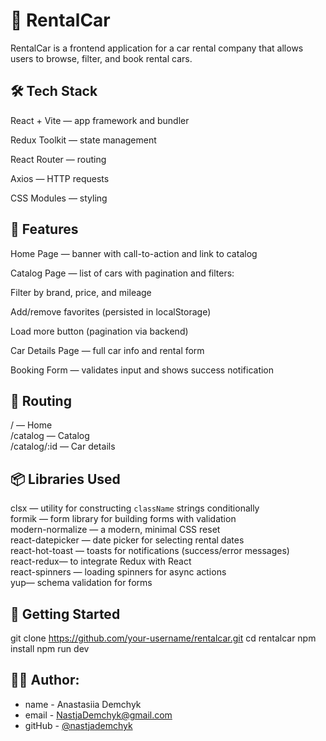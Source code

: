 # 🚗 RentalCar

RentalCar is a frontend application for a car rental company that allows users
to browse, filter, and book rental cars.

## 🛠 Tech Stack

React + Vite — app framework and bundler

Redux Toolkit — state management

React Router — routing

Axios — HTTP requests

CSS Modules — styling

## 🧩 Features

Home Page — banner with call-to-action and link to catalog

Catalog Page — list of cars with pagination and filters:

Filter by brand, price, and mileage

Add/remove favorites (persisted in localStorage)

Load more button (pagination via backend)

Car Details Page — full car info and rental form

Booking Form — validates input and shows success notification

## 🔀 Routing

/ — Home  
/catalog — Catalog  
 /catalog/:id — Car details

## 📦 Libraries Used

clsx — utility for constructing `className` strings conditionally  
formik — form library for building forms with validation  
modern-normalize — a modern, minimal CSS reset  
react-datepicker — date picker for selecting rental dates  
react-hot-toast — toasts for notifications (success/error messages)  
react-redux— to integrate Redux with React  
react-spinners — loading spinners for async actions  
yup— schema validation for forms

## 🚀 Getting Started

git clone https://github.com/your-username/rentalcar.git cd rentalcar npm
install npm run dev

## 👩‍💻 Author:

- name - Anastasiia Demchyk
- email - NastjaDemchyk@gmail.com
- gitHub - [@nastjademchyk](https://github.com/nastjademchyk)
